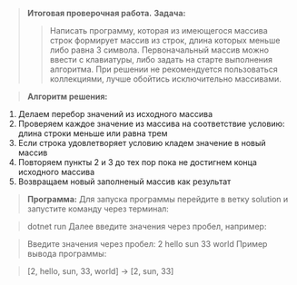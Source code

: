 > **Итоговая проверочная работа.**
> **Задача:**
>>Написать программу, которая из имеющегося массива строк формирует массив из строк, длина которых меньше либо равна 3 символа.
>> Первоначальный массив можно ввести с клавиатуры, либо задать на старте выполнения алгоритма.
>>  При решении не рекомендуется пользоваться коллекциями, лучше обойтись исключительно массивами.

> **Алгоритм решения:**
1. Делаем перебор значений из исходного массива
2. Проверяем каждое значение из массива на соответствие условию: длина строки меньше или равна трем
3. Если строка удовлетворяет условию кладем значение в новый массив
4. Повторяем пункты 2 и 3 до тех пор пока не достигнем конца исходного массива
5. Возвращаем новый заполненый массив как результат

> **Программа:**
Для запуска программы перейдите в ветку solution и запустите команду через терминал:

> dotnet run 
> Далее введите значения через пробел, например:

> Введите значения через пробел: 2 hello sun 33 world
> Пример вывода программы:

> [2, hello, sun, 33, world] -> [2, sun, 33]
